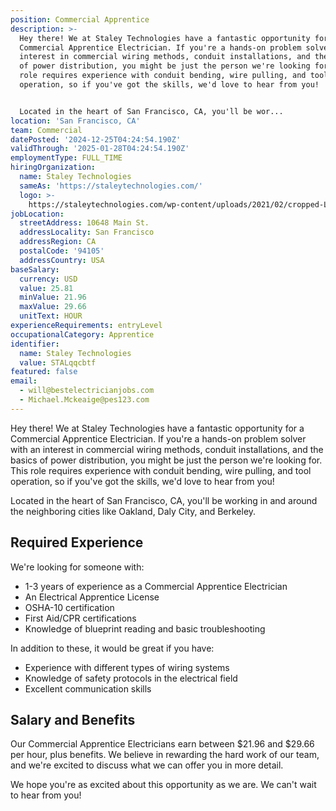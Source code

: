 ```yaml
---
position: Commercial Apprentice
description: >-
  Hey there! We at Staley Technologies have a fantastic opportunity for a
  Commercial Apprentice Electrician. If you're a hands-on problem solver with an
  interest in commercial wiring methods, conduit installations, and the basics
  of power distribution, you might be just the person we're looking for. This
  role requires experience with conduit bending, wire pulling, and tool
  operation, so if you've got the skills, we'd love to hear from you! 


  Located in the heart of San Francisco, CA, you'll be wor...
location: 'San Francisco, CA'
team: Commercial
datePosted: '2024-12-25T04:24:54.190Z'
validThrough: '2025-01-28T04:24:54.190Z'
employmentType: FULL_TIME
hiringOrganization:
  name: Staley Technologies
  sameAs: 'https://staleytechnologies.com/'
  logo: >-
    https://staleytechnologies.com/wp-content/uploads/2021/02/cropped-Logo_StaleyTechnologies.png
jobLocation:
  streetAddress: 10648 Main St.
  addressLocality: San Francisco
  addressRegion: CA
  postalCode: '94105'
  addressCountry: USA
baseSalary:
  currency: USD
  value: 25.81
  minValue: 21.96
  maxValue: 29.66
  unitText: HOUR
experienceRequirements: entryLevel
occupationalCategory: Apprentice
identifier:
  name: Staley Technologies
  value: STALqqcbtf
featured: false
email:
  - will@bestelectricianjobs.com
  - Michael.Mckeaige@pes123.com
---
```




Hey there! We at Staley Technologies have a fantastic opportunity for a Commercial Apprentice Electrician. If you're a hands-on problem solver with an interest in commercial wiring methods, conduit installations, and the basics of power distribution, you might be just the person we're looking for. This role requires experience with conduit bending, wire pulling, and tool operation, so if you've got the skills, we'd love to hear from you! 

Located in the heart of San Francisco, CA, you'll be working in and around the neighboring cities like Oakland, Daly City, and Berkeley. 

## Required Experience

We're looking for someone with:

- 1-3 years of experience as a Commercial Apprentice Electrician
- An Electrical Apprentice License
- OSHA-10 certification
- First Aid/CPR certifications
- Knowledge of blueprint reading and basic troubleshooting 

In addition to these, it would be great if you have:

- Experience with different types of wiring systems
- Knowledge of safety protocols in the electrical field
- Excellent communication skills

## Salary and Benefits

Our Commercial Apprentice Electricians earn between $21.96 and $29.66 per hour, plus benefits. We believe in rewarding the hard work of our team, and we're excited to discuss what we can offer you in more detail. 

We hope you're as excited about this opportunity as we are. We can't wait to hear from you!